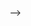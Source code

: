<!-- ---
layout: page
title: community
permalink: /community/
description: Startups and academic labs from SAILING members and alumni.
nav: true
---

<!-- <img src="/assets/img/community.png" width="100%"/> -->

 -->